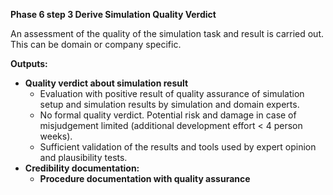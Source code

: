 **Phase 6 step 3 Derive Simulation Quality Verdict**

An assessment of the quality of the simulation task and result is carried out. This can be domain or company specific.

**Outputs:**

* **Quality verdict about simulation result**
    * Evaluation with positive result of quality assurance of simulation setup and simulation results by simulation and domain experts.
    * No formal quality verdict. Potential risk and damage in case of misjudgement limited (additional development effort < 4 person weeks).
    * Sufficient validation of the results and tools used by expert opinion and plausibility tests.
* **Credibility documentation:**
    * **Procedure documentation with quality assurance**